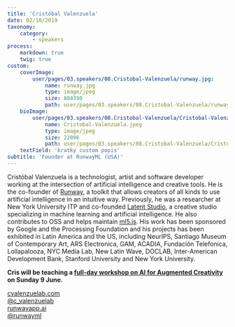 ```yaml
---
title: 'Cristóbal Valenzuela'
date: 02/10/2019
taxonomy:
    category:
        - speakers
process:
    markdown: true
    twig: true
custom:
    coverImage:
        user/pages/03.speakers/08.Cristobal-Valenzuela/runway.jpg:
            name: runway.jpg
            type: image/jpeg
            size: 804390
            path: user/pages/03.speakers/08.Cristobal-Valenzuela/runway.jpg
    bioImage:
        user/pages/03.speakers/08.Cristobal-Valenzuela/Cristobal-Valenzuela.jpeg:
            name: Cristobal-Valenzuela.jpeg
            type: image/jpeg
            size: 22096
            path: user/pages/03.speakers/08.Cristobal-Valenzuela/Cristobal-Valenzuela.jpeg
    textField: 'kratky custom popis'
subtitle: 'Founder at RunwayML (USA)'
---
```


Cristóbal Valenzuela is a technologist, artist and software developer working at the intersection of artificial intelligence and creative tools. He is the co-founder of [Runway](https://runwayapp.ai), a toolkit that allows creators of all kinds to use artificial intelligence in an intuitive way. Previously, he was a researcher at New York University ITP and co-founded [Latent Studio](https://latentstudio.com), a creative studio specializing in machine learning and artificial intelligence. He also contributes to OSS and helps maintain [ml5.js](https://ml5js.org). His work has been sponsored by Google and the Processing Foundation and his projects has been exhibited in Latin America and the US, including NeurIPS, Santiago Museum of Contemporary Art, ARS Electronica, GAM, ACADIA, Fundación Telefonica, Lollapalooza, NYC Media Lab, New Latin Wave, DOCLAB, Inter-American Development Bank, Stanford University and New York University.

**Cris will be teaching a [full-day workshop on AI for Augmented Creativity](https://sensorium.is/workshops/ai-for-augmented-creativity) on Sunday 9 June.**

<a href="https://cvalenzuelab.com/" target="_blank">cvalenzuelab.com</a> <br>
<a href="https://twitter.com/c_valenzuelab" target="_blank">@c_valenzuelab</a> <br>
<a href="https://runwayapp.ai" target="_blank">runwayapp.ai</a> <br>
<a href="https://twitter.com/runwayml" target="_blank">@runwayml</a> <br>

